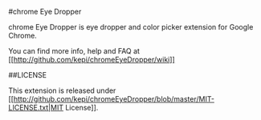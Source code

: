 #chrome Eye Dropper

chrome Eye Dropper is eye dropper and color picker extension for Google Chrome.

You can find more info, help and FAQ at [[http://github.com/kepi/chromeEyeDropper/wiki]]

##LICENSE

This extension is released under [[http://github.com/kepi/chromeEyeDropper/blob/master/MIT-LICENSE.txt|MIT License]].


